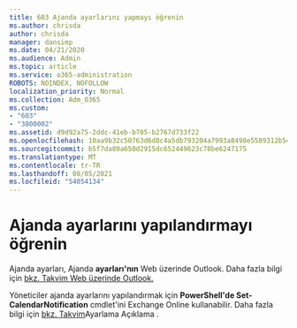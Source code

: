 ```yaml
---
title: 603 Ajanda ayarlarını yapmayı öğrenin
ms.author: chrisda
author: chrisda
manager: dansimp
ms.date: 04/21/2020
ms.audience: Admin
ms.topic: article
ms.service: o365-administration
ROBOTS: NOINDEX, NOFOLLOW
localization_priority: Normal
ms.collection: Adm_O365
ms.custom:
- "603"
- "3800002"
ms.assetid: d9d92a75-2ddc-41eb-b705-b2767d733f22
ms.openlocfilehash: 10aa9b32c50763d6d8c4a5db793204a7993a8498e5589312b54e2d02a14d7dcd
ms.sourcegitcommit: b5f7da89a650d2915dc652449623c78be6247175
ms.translationtype: MT
ms.contentlocale: tr-TR
ms.lasthandoff: 08/05/2021
ms.locfileid: "54054134"
---
```

# <a name="learn-how-to-configure-agenda-settings"></a>Ajanda ayarlarını yapılandırmayı öğrenin

Ajanda ayarları, Ajanda **ayarları'nın** Web üzerinde Outlook. Daha fazla bilgi için [bkz. Takvim Web üzerinde Outlook.](https://support.office.com/article/12cba5a4-4f95-4d00-bfc3-b694aa67ac8f)

Yöneticiler ajanda ayarlarını yapılandırmak için **PowerShell'de Set-CalendarNotification** cmdlet'ini Exchange Online kullanabilir. Daha fazla bilgi için [bkz. Takvim](https://technet.microsoft.com/library/dd351284)Ayarlama Açıklama .
